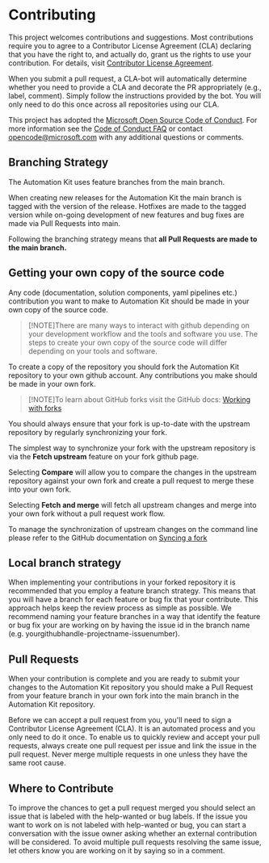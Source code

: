# Contributing

This project welcomes contributions and suggestions. Most contributions require you to
agree to a Contributor License Agreement (CLA) declaring that you have the right to,
and actually do, grant us the rights to use your contribution. For details, visit
[Contributor License Agreement](https://cla.opensource.microsoft.com/).

When you submit a pull request, a CLA-bot will automatically determine whether you need
to provide a CLA and decorate the PR appropriately (e.g., label, comment). Simply follow the
instructions provided by the bot. You will only need to do this once across all repositories using our CLA.

This project has adopted the [Microsoft Open Source Code of Conduct](https://opensource.microsoft.com/codeofconduct/).
For more information see the [Code of Conduct FAQ](https://opensource.microsoft.com/codeofconduct/faq/)
or contact [opencode@microsoft.com](mailto:opencode@microsoft.com) with any additional questions or comments.

## Branching Strategy

The Automation Kit uses feature branches from the main branch.

When creating new releases for the Automation Kit the main branch is tagged with the version of the release. Hotfixes are made to the tagged version while on-going development of new features and bug fixes are made via Pull Requests into main.

Following the branching strategy means that **all Pull Requests are made to the main branch.**

## Getting your own copy of the source code

Any code (documentation, solution components, yaml pipelines etc.) contribution you want to make to Automation Kit should be made in your own copy of the source code.

> [!NOTE]There are many ways to interact with github depending on your development workflow and the tools and software you use. The steps to create your own copy of the source code will differ depending on your tools and software.

To create a copy of the repository you should fork the Automation Kit repository to your own github account.
Any contributions you make should be made in your own fork.

> [!NOTE]To learn about GitHub forks visit the GitHub docs: [Working with forks](https://docs.github.com/en/github/collaborating-with-pull-requests/working-with-forks/about-forks)

You should always ensure that your fork is up-to-date with the upstream repository by regularly synchronizing your fork.

The simplest way to synchronize your fork with the upstream repository is via the **Fetch upstream** feature on your fork github page.

Selecting **Compare** will allow you to compare the changes in the upstream repository against your own fork and create a pull request to merge these into your own fork.

Selecting **Fetch and merge** will fetch all upstream changes and merge into your own fork without a pull request work flow.

To manage the synchronization of upstream changes on the command line please refer to the GitHub documentation on [Syncing a fork](https://docs.github.com/en/github/collaborating-with-pull-requests/working-with-forks/syncing-a-fork)

## Local branch strategy

When implementing your contributions in your forked repository it is recommended that you employ a feature branch strategy. This means that you will have a branch for each feature or bug fix that your contribute. This approach helps keep the review process as simple as possible.
We recommend naming your feature branches in a way that identify the feature or bug fix your are working on by having the issue id in the branch name (e.g. yourgithubhandle-projectname-issuenumber).

## Pull Requests

When your contribution is complete and you are ready to submit your changes to the Automation Kit repository you should make a Pull Request from your feature branch in your own fork into the main branch in the Automation Kit repository.

Before we can accept a pull request from you, you'll need to sign a Contributor License Agreement (CLA). It is an automated process and you only need to do it once.
To enable us to quickly review and accept your pull requests, always create one pull request per issue and link the issue in the pull request. Never merge multiple requests in one unless they have the same root cause.

## Where to Contribute

To improve the chances to get a pull request merged you should select an issue that is labeled with the help-wanted or bug labels. If the issue you want to work on is not labeled with help-wanted or bug, you can start a conversation with the issue owner asking whether an external contribution will be considered.
To avoid multiple pull requests resolving the same issue, let others know you are working on it by saying so in a comment.